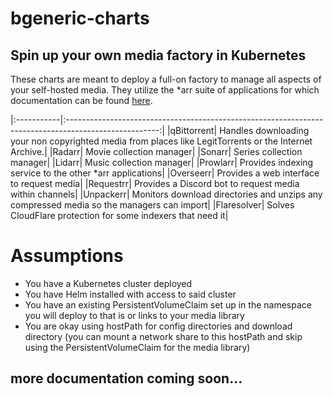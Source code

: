 # bgeneric-charts
## Spin up your own media factory in Kubernetes
These charts are meant to deploy a full-on factory to manage all aspects of your self-hosted media. They utilize the *arr suite of applications for which documentation can be found [here](https://wiki.servarr.com).

|:-----------|:-----------------------------------------------------------------------------------------------------:|
|qBittorrent| Handles downloading your non copyrighted media from places like LegitTorrents or the Internet Archive.|
|Radarr| Movie collection manager|
|Sonarr| Series collection manager|
|Lidarr| Music collection manager|
|Prowlarr| Provides indexing service to the other *arr applications|
|Overseerr| Provides a web interface to request media|
|Requestrr| Provides a Discord bot to request media within channels|
|Unpackerr| Monitors download directories and unzips any compressed media so the managers can import|
|Flaresolver| Solves CloudFlare protection for some indexers that need it|

# Assumptions
* You have a Kubernetes cluster deployed
* You have Helm installed with access to said cluster
* You have an existing PersistentVolumeClaim set up in the namespace you will deploy to that is or links to your media library
* You are okay using hostPath for config directories and download directory (you can mount a network share to this hostPath and skip using the PersistentVolumeClaim for the media library)


## more documentation coming soon...
